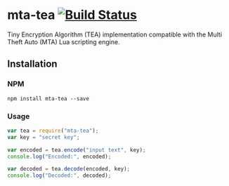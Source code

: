 # mta-tea [![Build Status](https://img.shields.io/travis/Necktrox/mta-tea/master.svg?label=master)](https://travis-ci.org/Necktrox/mta-tea)
Tiny Encryption Algorithm (TEA) implementation compatible with the Multi Theft Auto (MTA) Lua scripting engine.

## Installation

### NPM
```
npm install mta-tea --save
```

### Usage
```js
var tea = require("mta-tea");
var key = "secret key";

var encoded = tea.encode("input text", key);
console.log("Encoded:", encoded);

var decoded = tea.decode(encoded, key);
console.log("Decoded:", decoded);
```
